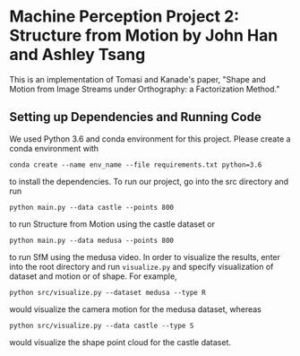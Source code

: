# Machine Perception Project 2: Structure from Motion by John Han and Ashley Tsang

This is an implementation of Tomasi and Kanade's paper, "Shape and Motion from Image Streams under Orthography: a Factorization Method." 


## Setting up Dependencies and Running Code
We used Python 3.6 and conda environment for this project. Please create a conda environment with 

```
conda create --name env_name --file requirements.txt python=3.6
```

to install the dependencies. To run our project, go into the src directory and run

```
python main.py --data castle --points 800
```

to run Structure from Motion using the castle dataset or

```
python main.py --data medusa --points 800
```

to run SfM using the medusa video. In order to visualize the results, enter into the root directory and run `visualize.py` and specify visualization of dataset and motion or of shape. For example, 

```
python src/visualize.py --dataset medusa --type R
```

would visualize the camera motion for the medusa dataset, whereas

```
python src/visualize.py --data castle --type S
```

would visualize the shape point cloud for the castle dataset. 